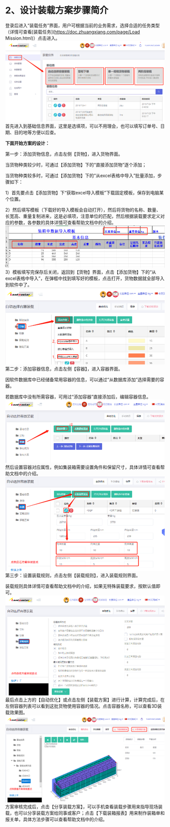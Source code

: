 # 2、设计装载方案步骤简介

登录后进入“装载任务”界面，用户可根据当前的业务需求，选择合适的任务类型（详情可查看[装载任务](https://doc.zhuangxiang.com/page/Load Mission.html)）点击进入。![](/assets/5A.png)首先进入到基础信息界面，这里是选填项，可以不用理会，也可以填写订单号、日期、目的地等方便以后查。

**下面开始方案的设计：**

第一步：添加货物信息，点击左侧【货物】，进入货物界面。

当货物种类较少时，可通过【添加货物】下的“直接添加货物”逐个添加；

当货物种类较多时，可通过【添加货物】下的“从excel表格中导入”批量添加，步骤如下：

1）首先要点击【添加货物】下“获取excel导入模板”下载固定模板，保存到电脑某个位置。

2）然后填写模板（下载好的导入模板会自动打开），然后将货物的名称、数量、长宽高、重量复制进来，这是必填项，注意单位的匹配，然后根据装载要求定义对应的参数，各参数的具体详情可查看帮助文档中的介绍。![](/assets/7A.png)3）模板填写完保存后关闭，返回到【货物】界面，点击【添加货物】下的“从excel表格中导入”，在弹框中找到填写好的模板，点击打开，货物数据就全部导入到软件中了。![](/assets/8A.png)第二步：添加容器信息，点击左侧【容器】，进入容器界面。

因软件数据库中已经储备常用容器的信息，可以通过“从数据库添加”选择需要的容器。

若数据库中没有所需容器，可用过“添加容器”直接添加后，编辑容器信息。![](/assets/9A.png)然后设置容器对应属性，例如集装箱需要设置角件和保留尺寸，具体详情可查看帮助文档中的介绍。![](/assets/10A.png)第三步：设置装载规则，点击左侧【装载规则】，进入装载规则界面。

装载规则具体详情可查看帮助文档中的介绍，如果无特殊装载要求，按默认值即可。![](/assets/10B.png)最后点击上方的【自动优化】或点击左侧【装载方案】进行计算，计算完成后，在左侧容器列表可以看到这批货物使用容器的情况。点击容器名称，可以查看3D装载效果图。![](/assets/11Aa.png)方案审核完成后，点击【分享装载方案】，可以手机查看装载步骤用来指导现场装载，也可以分享装载方案给同事或客户；点击【下载装箱报表】用来制作装箱单和报关单，具体方法步骤可以查看帮助文档中的介绍。

